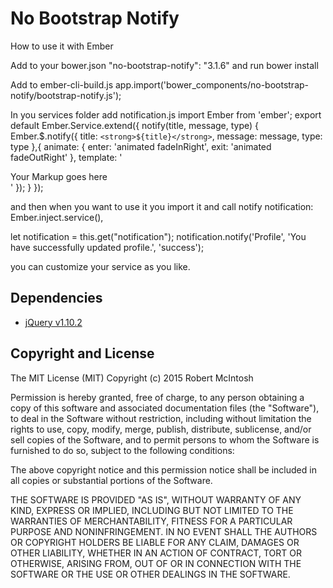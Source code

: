 # No Bootstrap Notify
How to use it with Ember

Add to your bower.json
 "no-bootstrap-notify": "3.1.6"
and run
  bower install

Add to ember-cli-build.js
  app.import('bower_components/no-bootstrap-notify/bootstrap-notify.js');

In you services folder add notification.js
import Ember from 'ember';
export default Ember.Service.extend({
   notify(title, message, type) {
   Ember.$.notify({
   title: `<strong>${title}</strong>`,
   message: message,
   type: type
   },{
   animate: {
        enter: 'animated fadeInRight',
        exit: 'animated fadeOutRight'
        },
        template: '<div>Your Markup goes here</div>' 
        });
     }
  });

and then when you want to use it you import it and call notify 
  notification: Ember.inject.service(),

  let notification = this.get("notification");
  notification.notify('Profile', 'You have successfully updated profile.', 'success');
  
 you can customize your service as you like.
 
## Dependencies
- [jQuery v1.10.2](http://jquery.com/)

## Copyright and License
The MIT License (MIT)
Copyright (c) 2015 Robert McIntosh

Permission is hereby granted, free of charge, to any person obtaining a copy of
this software and associated documentation files (the "Software"), to deal in
the Software without restriction, including without limitation the rights to
use, copy, modify, merge, publish, distribute, sublicense, and/or sell copies of
the Software, and to permit persons to whom the Software is furnished to do so,
subject to the following conditions:

The above copyright notice and this permission notice shall be included in all
copies or substantial portions of the Software.

THE SOFTWARE IS PROVIDED "AS IS", WITHOUT WARRANTY OF ANY KIND, EXPRESS OR
IMPLIED, INCLUDING BUT NOT LIMITED TO THE WARRANTIES OF MERCHANTABILITY, FITNESS
FOR A PARTICULAR PURPOSE AND NONINFRINGEMENT. IN NO EVENT SHALL THE AUTHORS OR
COPYRIGHT HOLDERS BE LIABLE FOR ANY CLAIM, DAMAGES OR OTHER LIABILITY, WHETHER
IN AN ACTION OF CONTRACT, TORT OR OTHERWISE, ARISING FROM, OUT OF OR IN
CONNECTION WITH THE SOFTWARE OR THE USE OR OTHER DEALINGS IN THE SOFTWARE.
